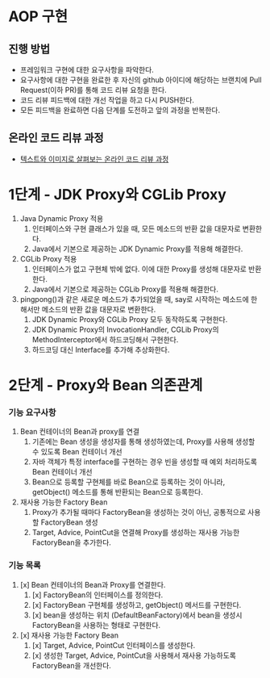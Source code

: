 # AOP 구현
## 진행 방법
* 프레임워크 구현에 대한 요구사항을 파악한다.
* 요구사항에 대한 구현을 완료한 후 자신의 github 아이디에 해당하는 브랜치에 Pull Request(이하 PR)를 통해 코드 리뷰 요청을 한다.
* 코드 리뷰 피드백에 대한 개선 작업을 하고 다시 PUSH한다.
* 모든 피드백을 완료하면 다음 단계를 도전하고 앞의 과정을 반복한다.

## 온라인 코드 리뷰 과정
* [텍스트와 이미지로 살펴보는 온라인 코드 리뷰 과정](https://github.com/next-step/nextstep-docs/tree/master/codereview)

# 1단계 - JDK Proxy와 CGLib Proxy
1. Java Dynamic Proxy 적용 
   1. 인터페이스와 구현 클래스가 있을 때, 모든 메소드의 반환 값을 대문자로 변환한다.
   2. Java에서 기본으로 제공하는 JDK Dynamic Proxy를 적용해 해결한다.
2. CGLib Proxy 적용
   1. 인터페이스가 없고 구현체 밖에 없다. 이에 대한 Proxy를 생성해 대문자로 반환한다.
   2. Java에서 기본으로 제공하는 CGLib Proxy를 적용해 해결한다.
3. pingpong()과 같은 새로운 메소드가 추가되었을 때, say로 시작하는 메소드에 한해서만 메소드의 반환 값을 대문자로 변환한다. 
   1. JDK Dynamic Proxy와 CGLib Proxy 모두 동작하도록 구현한다. 
   2. JDK Dynamic Proxy의 InvocationHandler, CGLib Proxy의 MethodInterceptor에서 하드코딩해서 구현한다.
   3. 하드코딩 대신 Interface를 추가해 추상화한다.
   
# 2단계 - Proxy와 Bean 의존관계

### 기능 요구사항
1. Bean 컨테이너의 Bean과 proxy를 연결
    1. 기존에는 Bean 생성을 생성자를 통해 생성하였는데, Proxy를 사용해 생성할 수 있도록 Bean 컨테이너 개선
    2. 자바 객체가 특정 interface를 구현하는 경우 빈을 생성할 때 예외 처리하도록 Bean 컨테이너 개선
    3. Bean으로 등록할 구현체를 바로 Bean으로 등록하는 것이 아니라, getObject() 메소드를 통해 반환되는 Bean으로 등록한다.
2. 재사용 가능한 Factory Bean
    1. Proxy가 추가될 때마다 FactoryBean을 생성하는 것이 아닌, 공통적으로 사용할 FactoryBean 생성
    2. Target, Advice, PointCut을 연결해 Proxy를 생성하는 재사용 가능한 FactoryBean을 추가한다.
    
### 기능 목록
1. [x] Bean 컨테이너의 Bean과 Proxy를 연결한다.
    1. [x] FactoryBean의 인터페이스를 정의한다.
    2. [x] FactoryBean 구현체를 생성하고, getObject() 메서드를 구현한다.
    3. [x] bean을 생성하는 위치 (DefaultBeanFactory)에서 bean을 생성시 FactoryBean을 사용하는 형태로 구현한다.
2. [x] 재사용 가능한 Factory Bean
    1. [x] Target, Advice, PointCut 인터페이스를 생성한다.
    2. [x] 생성한 Target, Advice, PointCut을 사용해서 재사용 가능하도록 FactoryBean을 개선한다.